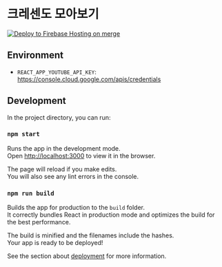# 크레센도 모아보기

[![Deploy to Firebase Hosting on merge](https://github.com/jebibot/crsd/actions/workflows/firebase-hosting-merge.yml/badge.svg?branch=main&event=push)](https://github.com/jebibot/crsd/actions/workflows/firebase-hosting-merge.yml)

## Environment

- `REACT_APP_YOUTUBE_API_KEY`: https://console.cloud.google.com/apis/credentials

## Development

In the project directory, you can run:

### `npm start`

Runs the app in the development mode.\
Open [http://localhost:3000](http://localhost:3000) to view it in the browser.

The page will reload if you make edits.\
You will also see any lint errors in the console.

### `npm run build`

Builds the app for production to the `build` folder.\
It correctly bundles React in production mode and optimizes the build for the best performance.

The build is minified and the filenames include the hashes.\
Your app is ready to be deployed!

See the section about [deployment](https://facebook.github.io/create-react-app/docs/deployment) for more information.

